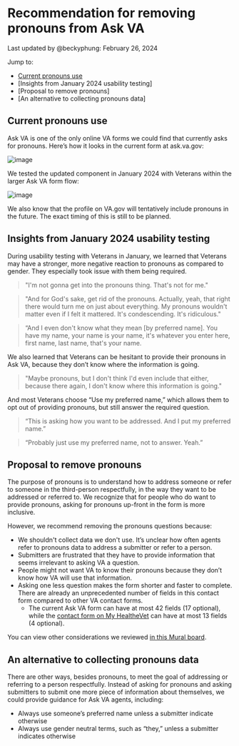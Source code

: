 # Recommendation for removing pronouns from Ask VA
Last updated by @beckyphung: February 26, 2024

Jump to:
- [Current pronouns use](#current-pronouns-use)
- [Insights from January 2024 usability testing]
- [Proposal to remove pronouns]
- [An alternative to collecting pronouns data]

## Current pronouns use
Ask VA is one of the only online VA forms we could find that currently asks for pronouns. Here’s how it looks in the current form at ask.va.gov: 

![image](https://github.com/department-of-veterans-affairs/va.gov-team/assets/135838070/81f457f9-47e3-4efd-bdde-94f23aeab7e8)

We tested the updated component in January 2024 with Veterans within the larger Ask VA form flow: 

![image](https://github.com/department-of-veterans-affairs/va.gov-team/assets/135838070/f942dba8-569c-4426-88cb-0b46f85da4bc)

We also know that the profile on VA.gov will tentatively include pronouns in the future. The exact timing of this is still to be planned.

## Insights from January 2024 usability testing

During usability testing with Veterans in January, we learned that Veterans may have a stronger,  more negative reaction to pronouns as compared to gender. They especially took issue with them being required.
> "I'm not gonna get into the pronouns thing. That's not for me."

> "And for God's sake, get rid of the pronouns. Actually, yeah, that right there would turn me on just about everything. My pronouns wouldn't matter even if I felt it mattered. It's condescending. It's ridiculous."

> “And I even don't know what they mean [by preferred name]. You have my name, your name is your name, it's whatever you enter here, first name, last name, that's your name.

We also learned that Veterans can be hesitant to provide their pronouns in Ask VA, because they don’t know where the information is going.
> "Maybe pronouns, but I don't think I'd even include that either, because there again, I don't know where this information is going."

And most Veterans choose “Use my preferred name,” which allows them to opt out of providing pronouns, but still answer the required question.

> “This is asking how you want to be addressed. And I put my preferred name.”

> “Probably just use my preferred name, not to answer. Yeah.”

## Proposal to remove pronouns
The purpose of pronouns is to understand how to address someone or refer to someone in the third-person respectfully, in the way they want to be addressed or referred to. We recognize that for people who do want to provide pronouns, asking for pronouns up-front in the form is more inclusive.

However, we recommend removing the pronouns questions because: 

- We shouldn't collect data we don't use. It’s unclear how often agents refer to pronouns data to address a submitter or refer to a person.
- Submitters are frustrated that they have to provide information that seems irrelevant to asking VA a question.
- People might not want VA to know their pronouns because they don’t know how VA will use that information.
- Asking one less question makes the form shorter and faster to complete. There are already an unprecedented number of fields in this contact form compared to other VA contact forms.
   - The current Ask VA form can have at most 42 fields (17 optional), while the [contact form on My HealtheVet](https://www.myhealth.va.gov/contact-us) can have at most 13 fields (4 optional).

You can view other considerations we reviewed [in this Mural board](https://app.mural.co/t/departmentofveteransaffairs9999/m/departmentofveteransaffairs9999/1707951656741/bf6828f889eead9a838fa5f4e36749d0559ad015?wid=41-1708545622539).

## An alternative to collecting pronouns data
There are other ways, besides pronouns, to meet the goal of addressing or referring to a person respectfully. Instead of asking for pronouns and asking submitters to submit one more piece of information about themselves, we could provide guidance for Ask VA agents, including:

- Always use someone’s preferred name unless a submitter indicate otherwise
- Always use gender neutral terms, such as “they,” unless a submitter indicates otherwise
